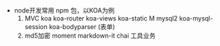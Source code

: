 - node开发常用 npm 包，以KOA为例
  1. MVC  koa koa-router koa-views koa-static M mysql2 koa-mysql-session koa-bodyparser (表单)
  2. md5加密 moment markdown-it chai 工具业务